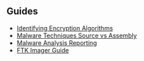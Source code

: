 ## Guides

* [Identifying Encryption Algorithms](encryption.md)
* [Malware Techniques Source vs Assembly](https://github.com/Krkn-Sec/krkn-sec.github.io/blob/main/Guides/malware-src-vs-assembly.md)
* [Malware Analysis Reporting](reporting.md)
* [FTK Imager Guide](FTK-Tutorial.pdf)
